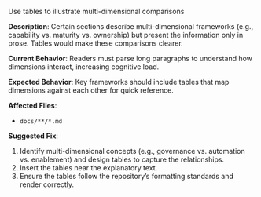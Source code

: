 Use tables to illustrate multi-dimensional comparisons

**Description**: Certain sections describe multi-dimensional frameworks (e.g., capability vs. maturity vs. ownership) but present the information only in prose. Tables would make these comparisons clearer.

**Current Behavior**: Readers must parse long paragraphs to understand how dimensions interact, increasing cognitive load.

**Expected Behavior**: Key frameworks should include tables that map dimensions against each other for quick reference.

**Affected Files**:
- `docs/**/*.md`

**Suggested Fix**:
1. Identify multi-dimensional concepts (e.g., governance vs. automation vs. enablement) and design tables to capture the relationships.
2. Insert the tables near the explanatory text.
3. Ensure the tables follow the repository’s formatting standards and render correctly.
